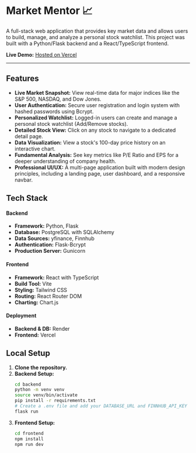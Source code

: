 # Market Mentor 📈

A full-stack web application that provides key market data and allows users to build, manage, and analyze a personal stock watchlist. This project was built with a Python/Flask backend and a React/TypeScript frontend.

**Live Demo:** [Hosted on Vercel](https://market-mentor-kappa.vercel.app/)

---

## Features

* **Live Market Snapshot:** View real-time data for major indices like the S&P 500, NASDAQ, and Dow Jones.
* **User Authentication:** Secure user registration and login system with hashed passwords using Bcrypt.
* **Personalized Watchlist:** Logged-in users can create and manage a personal stock watchlist (Add/Remove stocks).
* **Detailed Stock View:** Click on any stock to navigate to a dedicated detail page.
* **Data Visualization:** View a stock's 100-day price history on an interactive chart.
* **Fundamental Analysis:** See key metrics like P/E Ratio and EPS for a deeper understanding of company health.
* **Professional UI/UX:** A multi-page application built with modern design principles, including a landing page, user dashboard, and a responsive navbar.

## Tech Stack

#### **Backend**
* **Framework:** Python, Flask
* **Database:** PostgreSQL with SQLAlchemy
* **Data Sources:** yfinance, Finnhub
* **Authentication:** Flask-Bcrypt
* **Production Server:** Gunicorn

#### **Frontend**
* **Framework:** React with TypeScript
* **Build Tool:** Vite
* **Styling:** Tailwind CSS
* **Routing:** React Router DOM
* **Charting:** Chart.js

#### **Deployment**
* **Backend & DB:** Render
* **Frontend:** Vercel

## Local Setup

1.  **Clone the repository.**
2.  **Backend Setup:**
    ```bash
    cd backend
    python -m venv venv
    source venv/bin/activate
    pip install -r requirements.txt
    # Create a .env file and add your DATABASE_URL and FINNHUB_API_KEY
    flask run
    ```
3.  **Frontend Setup:**
    ```bash
    cd frontend
    npm install
    npm run dev
    ```